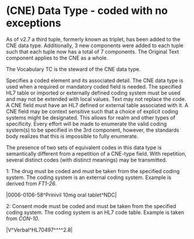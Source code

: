 # (CNE) Data Type - coded with no exceptions

As of v2.7 a third tuple, formerly known as triplet, has been added to the CNE data type. Additionally, 3 new components were added to each tuple such that each tuple now has a total of 7 components. The Original Text component applies to the CNE as a whole.

The Vocabulary TC is the steward of the CNE data type.

Specifies a coded element and its associated detail. The CNE data type is used when a required or mandatory coded field is needed. The specified HL7 table or imported or externally defined coding system must be used and may not be extended with local values. Text may not replace the code. A CNE field must have an HL7 defined or external table associated with it. A CNE field may be context sensitive such that a choice of explicit coding systems might be designated. This allows for realm and other types of specificity. Every effort will be made to enumerate the valid coding system(s) to be specified in the 3rd component, however, the standards body realizes that this is impossible to fully enumerate.

The presence of two sets of equivalent codes in this data type is semantically different from a repetition of a CNE-type field. With repetition, several distinct codes (with distinct meanings) may be transmitted.

1: The drug must be coded and must be taken from the specified coding system. The coding system is an external coding system. Example is derived from _FT1-26_.

|0006-0106-58\^Prinivil 10mg oral tablet^NDC|

2: Consent mode must be coded and must be taken from the specified coding system. The coding system is an HL7 code table. Example is taken from _CON-10_.

|V\^Verbal^HL70497\^^\^^2.8|
